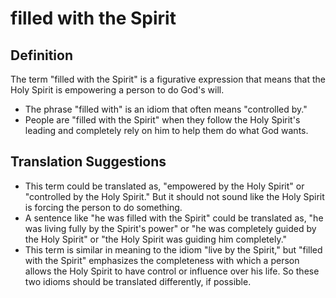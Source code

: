 # filled with the Spirit

## Definition

The term "filled with the Spirit" is a figurative expression that means that the Holy Spirit is empowering a person to do God's will.

* The phrase "filled with" is an idiom that often means "controlled by."
* People are "filled with the Spirit" when they follow the Holy Spirit's leading and completely rely on him to help them do what God wants.


## Translation Suggestions



* This term could be translated as, "empowered by the Holy Spirit" or "controlled by the Holy Spirit." But it should not sound like the Holy Spirit is forcing the person to do something.
* A sentence like "he was filled with the Spirit" could be translated as, "he was living fully by the Spirit's power" or "he was completely guided by the Holy Spirit" or "the Holy Spirit was guiding him completely."
* This term is similar in meaning to the idiom "live by the Spirit," but "filled with the Spirit" emphasizes the completeness with which a person allows the Holy Spirit to have control or influence over his life. So these two idioms should be translated differently, if possible.
